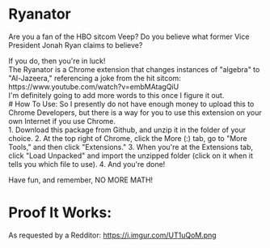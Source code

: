 # Ryanator
Are you a fan of the HBO sitcom Veep? Do you believe what former Vice President Jonah Ryan claims to believe?
<div/>
If you do, then you're in luck! 
<div/>The Ryanator is a Chrome extension that changes instances of "algebra" to "Al-Jazeera," referencing a joke from the hit sitcom: https://www.youtube.com/watch?v=embMAtagQiU
<div/>
I'm definitely going to add more words to this once I figure it out.
<div/>
# How To Use:
So I presently do not have enough money to upload this to Chrome Developers, but there is a way for you to use this extension on your own Internet if you use Chrome.
<div/>
1. Download this package from Github, and unzip it in the folder of your choice.
2. At the top right of Chrome, click the More (:) tab, go to "More Tools," and then click "Extensions."
3. When you're at the Extensions tab, click "Load Unpacked" and import the unzipped folder (click on it when it tells you which file to use).
4. And you're done!

Have fun, and remember, NO MORE MATH!

# Proof It Works:
As requested by a Redditor: https://i.imgur.com/UT1uQoM.png
